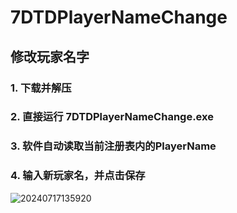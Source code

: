 ﻿# 7DTDPlayerNameChange

## 修改玩家名字

### 1. 下载并解压

### 2. 直接运行 7DTDPlayerNameChange.exe

### 3. 软件自动读取当前注册表内的PlayerName

### 4. 输入新玩家名，并点击保存

![20240717135920](https://github.com/user-attachments/assets/9cd0866a-a97c-46f7-92ce-62e749b99997)
